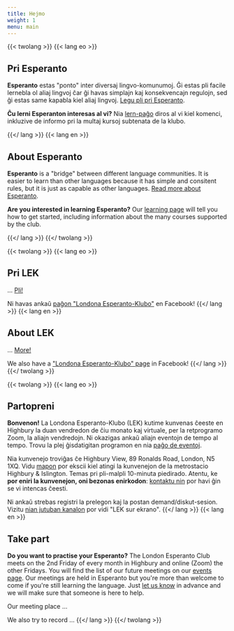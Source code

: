 ```yaml
---
title: Hejmo
weight: 1
menu: main
---
```


<!-- {{< palette >}} -->

{{< twolang >}}
  {{< lang eo >}}
## Pri Esperanto

**Esperanto** estas "ponto" inter diversaj lingvo-komunumoj. Ĝi estas pli facile lernebla ol aliaj lingvoj ĉar ĝi havas simplajn kaj konsekvencajn regulojn, sed ĝi estas same kapabla kiel aliaj lingvoj. [Legu pli pri Esperanto](esperanto).

**Ĉu lerni Esperanton interesas al vi?** Nia [lern-paĝo](lernu) diros al vi kiel komenci, inkluzive de informo pri la multaj kursoj subtenata de la klubo.

  {{</ lang >}}
  {{< lang en >}}
## About Esperanto

**Esperanto** is a "bridge" between different language communities. It is easier to learn than other languages because it has simple and consitent rules, but it is just as capable as other languages. [Read more about Esperanto](esperanto).

**Are you interested in learning Esperanto?** Our [learning page](lernu) will tell you how to get started, including information about the many courses supported by the club.

  {{</ lang >}}
{{</ twolang >}}

{{< twolang >}}
  {{< lang eo >}}
## Pri LEK

... [Pli!](pri)

Ni havas ankaŭ [paĝon "Londona Esperanto-Klubo"](https://www.facebook.com/groups/168574686510076) en Facebook!
  {{</ lang >}}
  {{< lang en >}}
## About LEK

... [More!](pri)

We also have a ["Londona Esperanto-Klubo" page](https://www.facebook.com/groups/168574686510076) in Facebook!
  {{</ lang >}}
{{</ twolang >}}

{{< twolang >}}
  {{< lang eo >}}
## Partopreni

**Bonvenon!** La Londona Esperanto-Klubo (LEK) kutime kunvenas ĉeeste en Highbury la duan vendredon de ĉiu monato kaj virtuale, per la retprogramo Zoom, la aliajn vendredojn. Ni okazigas ankaŭ aliajn eventojn de tempo al tempo. Trovu la plej ĝisdatigitan programon en nia [paĝo de eventoj](eventoj).

Nia kunvenejo troviĝas ĉe Highbury View, 89 Ronalds Road, London, N5 1XQ. Vidu [mapon](https://goo.gl/maps/XyiKwLQxoYidtWvS9) por ekscii kiel atingi la kunvenejon de la metrostacio Highbury & Islington. Temas pri pli-malpli 10-minuta piedirado. Atentu, ke **por eniri la kunvenejon, oni bezonas enirkodon**: [kontaktu nin](kontaktu) por havi ĝin se vi intencas ĉeesti.

Ni ankaŭ strebas registri la prelegon kaj la postan demand/diskut-sesion. Vizitu [nian jutuban kanalon](https://www.youtube.com/channel/UCiN6RS-t5RDEKZy2ThCNnDg/videos) por vidi "LEK sur ekrano".
  {{</ lang >}}
  {{< lang en >}}
## Take part

**Do you want to practise your Esperanto?** The London Esperanto Club meets on the 2nd Friday of every month in Highbury and online (Zoom) the other Fridays. You will find the list of our future meetings on our [events page](eventoj). Our meetings are held in Esperanto but you're more than welcome to come if you're still learning the language. Just [let us know](kontaktu) in advance and we will make sure that someone is here to help.

Our meeting place ...

We also try to record ...
  {{</ lang >}}
{{</ twolang >}}
